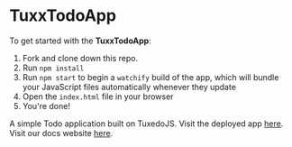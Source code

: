 # TuxxTodoApp

To get started with the **TuxxTodoApp**:

1. Fork and clone down this repo.
2. Run `npm install`
3. Run `npm start` to begin a `watchify` build of the app, which will bundle your JavaScript files automatically whenever they update
4. Open the `index.html` file in your browser
5. You're done!

A simple Todo application built on TuxedoJS. Visit the deployed app [here](https://TuxedoJS.github.io/TuxxTodoApp). Visit our docs website [here](http://TuxedoJS.org).
